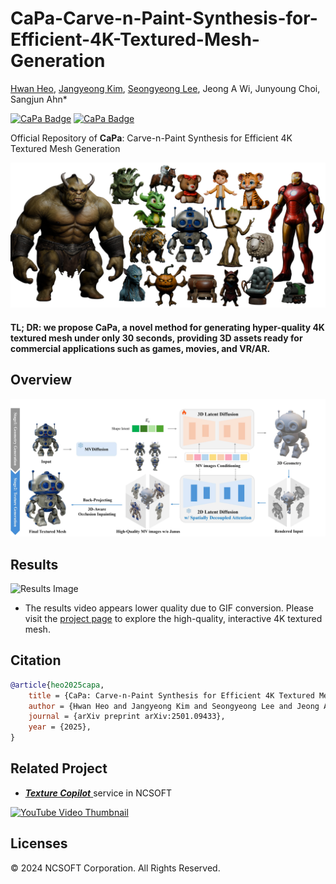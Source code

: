 # CaPa-Carve-n-Paint-Synthesis-for-Efficient-4K-Textured-Mesh-Generation
<a href="https://hwan-h-heo.github.io/hwan-h-heo.io/">Hwan Heo</a>, 
<a href="https://scholar.google.com/citations?user=wXah-2MAAAAJ">Jangyeong Kim</a>, 
<a href="https://www.linkedin.com/in/seongyeong-lee-b99914183?utm_source=share&utm_campaign=share_via&utm_content=profile&utm_medium=ios_app">Seongyeong Lee</a>, 
Jeong A Wi,
Junyoung Choi,
Sangjun Ahn*

<a href='https://ncsoft.github.io/CaPa'><img src="https://img.shields.io/badge/Project Page -28a745?style=for-the-badge" alt="CaPa Badge"></a> 
<a href='https://arxiv.org/abs/2501.09433'><img src="https://img.shields.io/badge/Paper  -cc6699?style=for-the-badge" alt="CaPa Badge"></a> &nbsp;


Official Repository of **CaPa**: Carve-n-Paint Synthesis for Efficient 4K Textured Mesh Generation

![Teaser Vid](assets/diverse.png)

#### TL; DR: we propose CaPa, a novel method for generating hyper-quality 4K textured mesh under only 30 seconds, providing 3D assets ready for commercial applications such as games, movies, and VR/AR.

<!-- ![Teaser Image](assets/teaser.jpg) -->



## Overview
![Pipeline Image](assets/pipeline.jpg)

## Results
![Results Image](assets/result.gif)
- The results video appears lower quality due to GIF conversion. Please visit the <a href='https://ncsoft.github.io/CaPa'>project page</a> to explore the high-quality, interactive 4K textured mesh.

## Citation

```bibtex
@article{heo2025capa,
    title = {CaPa: Carve-n-Paint Synthesis for Efficient 4K Textured Mesh Generation}, 
    author = {Hwan Heo and Jangyeong Kim and Seongyeong Lee and Jeong A Wi and Junyoung Choi and Sangjun Ahn},
    journal = {arXiv preprint arXiv:2501.09433},
    year = {2025},
}
```

## Related Project
- <a href='https://ncsoft.github.io/ncresearch/3f0ba4889e331ddbed68c9dd48d845fa18d874de'>***Texture Copilot*** </a> service in NCSOFT

[![YouTube Video Thumbnail](https://img.youtube.com/vi/HvyPxxDzrwo/0.jpg)](https://www.youtube.com/embed/HvyPxxDzrwo?si=fvLPdWsv613WCRTu)

## Licenses

© 2024 NCSOFT Corporation. All Rights Reserved.
